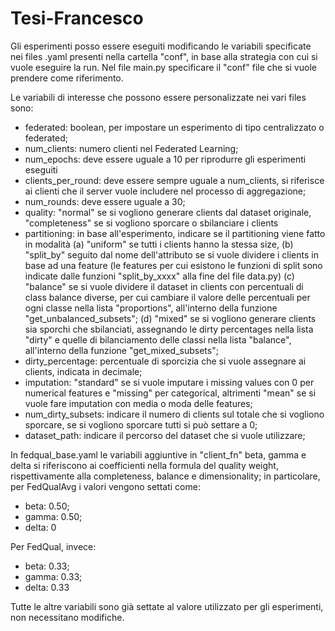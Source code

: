 # Tesi-Francesco
Gli esperimenti posso essere eseguiti modificando le variabili specificate nei files .yaml presenti nella cartella "conf", in base alla strategia con cui si vuole eseguire la run.
Nel file main.py specificare il "conf" file che si vuole prendere come riferimento.

Le variabili di interesse che possono essere personalizzate nei vari files sono:
  - federated: boolean, per impostare un esperimento di tipo centralizzato o federated;
  - num_clients: numero clienti nel Federated Learning;
  - num_epochs: deve essere uguale a 10 per riprodurre gli esperimenti eseguiti
  - clients_per_round: deve essere sempre uguale a num_clients, si riferisce ai clienti che il server vuole includere nel processo di aggregazione;
  - num_rounds: deve essere uguale a 30;
  - quality: "normal" se si vogliono generare clients dal dataset originale, "completeness" se si vogliono sporcare o sbilanciare i clients
  - partitioning: in base all'esperimento, indicare se il partitioning viene fatto in modalità
      (a) "uniform" se tutti i clients hanno la stessa size,
      (b) "split_by" seguito dal nome dell'attributo se si vuole dividere i clients in base ad una feature (le features per cui esistono le funzioni di split sono indicate dalle funzioni "split_by_xxxx" alla fine del               file data.py)
      (c) "balance" se si vuole dividere il dataset in clients con percentuali di class balance diverse, per cui cambiare il valore delle percentuali per ogni classe nella lista "proportions", all'interno della funzione           "get_unbalanced_subsets";
      (d) "mixed" se si vogliono generare clients sia sporchi che sbilanciati, assegnando le dirty percentages nella lista "dirty" e quelle di bilanciamento delle classi nella lista "balance", all'interno della funzione           "get_mixed_subsets";
  - dirty_percentage: percentuale di sporcizia che si vuole assegnare ai clients, indicata in decimale;
  - imputation: "standard" se si vuole imputare i missing values con 0 per numerical features e "missing" per categorical, altrimenti "mean" se si vuole fare imputation con media o moda delle features;
  - num_dirty_subsets: indicare il numero di clients sul totale che si vogliono sporcare, se si vogliono sporcare tutti si può settare a 0;
  - dataset_path: indicare il percorso del dataset che si vuole utilizzare;

In fedqual_base.yaml le variabili aggiuntive in "client_fn" beta, gamma e delta si riferiscono ai coefficienti nella formula del quality weight, rispettivamente alla completeness, balance e dimensionality; in particolare, per FedQualAvg i valori vengono settati come:
  - beta: 0.50;
  - gamma: 0.50;
  - delta: 0
    
Per FedQual, invece:
  - beta: 0.33;
  - gamma: 0.33;
  - delta: 0.33

Tutte le altre variabili sono già settate al valore utilizzato per gli esperimenti, non necessitano modifiche.

